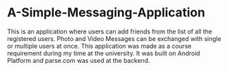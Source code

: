 # A-Simple-Messaging-Application
This is an application where users can add friends from the list of all the registered users. Photo and Video Messages can be
exchanged with single or multiple users at once. This application was made as a course requirement during my time at the university.
It was built on Android Platform and parse.com was used at the backend. 
